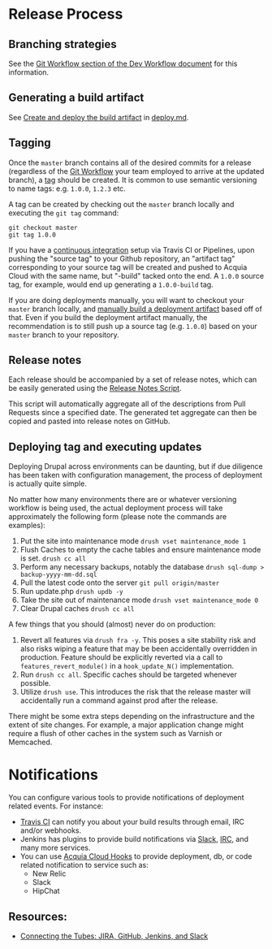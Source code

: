 # Release Process

## Branching strategies

See the [Git Workflow section of the Dev Workflow document](dev-workflow.md#git-workflow) for this information.

## Generating a build artifact

See [Create and deploy the build artifact](deploy.md#create-and-deploy-the-build-artifact) in [deploy.md](deploy.md).

## Tagging

Once the `master` branch contains all of the desired commits for a release (regardless of the [Git Workflow](dev-workflow.md#git-workflow) your team employed to arrive at the updated branch), a [tag](https://git-scm.com/book/en/v2/Git-Basics-Tagging) should be created. It is common to use semantic versioning to name tags: e.g. `1.0.0`, `1.2.3` etc.

A tag can be created by checking out the `master` branch locally and executing the `git tag` command:

```
git checkout master
git tag 1.0.0
```

If you have a [continuous integration](ci.md) setup via Travis CI or Pipelines, upon pushing the "source tag" to your Github repository, an "artifact tag" corresponding to your source tag will be created and pushed to Acquia Cloud with the same name, but "-build" tacked onto the end. A `1.0.0` source tag, for example, would end up generating a `1.0.0-build` tag.

If you are doing deployments manually, you will want to checkout your `master` branch locally, and [manually build a deployment artifact](deploy.md#creating-the-build-artifact) based off of that. Even if you build the deployment artifact manually, the recommendation is to still push up a source tag (e.g. `1.0.0`) based on your `master` branch to your repository.

## Release notes

Each release should be accompanied by a set of release notes, which can be easily generated using the [Release Notes Script](../scripts/release-notes/README.md).

This script will automatically aggregate all of the descriptions from Pull Requests since a specified date. The generated tet aggregate can then be copied and pasted into release notes on GitHub.

## Deploying tag and executing updates

Deploying Drupal across environments can be daunting, but if due diligence has been taken with configuration management, the process of deployment is actually quite simple.

No matter how many environments there are or whatever versioning workflow is being used, the actual deployment process will take approximately the following form (please note the commands are examples):

1. Put the site into maintenance mode `drush vset maintenance_mode 1`   
2. Flush Caches to empty the cache tables and ensure maintenance mode is set. `drush cc all`   
3. Perform any necessary backups, notably the database `drush sql-dump > backup-yyyy-mm-dd.sql`   
4. Pull the latest code onto the server `git pull origin/master`   
5. Run update.php `drush updb -y`   
7. Take the site out of maintenance mode `drush vset maintenance_mode 0`   
8. Clear Drupal caches `drush cc all`   

A few things that you should (almost) never do on production:
1. Revert all features via `drush fra -y`. This poses a site stability risk and also risks wiping a feature that may be been accidentally overridden in production. Feature should be explicitly reverted via a call to `features_revert_module()` in a `hook_update_N()` implementation.
1. Run `drush cc all`. Specific caches should be targeted whenever possible.
1. Utilize `drush use`. This introduces the risk that the release master will accidentally run a command against prod after the release.

There might be some extra steps depending on the infrastructure and the extent of site changes. For example, a major application change might require a flush of other caches in the system such as Varnish or Memcached. 

# Notifications

You can configure various tools to provide notifications of deployment related events. For instance:

* [Travis CI](https://docs.travis-ci.com/user/notifications/) can notify you about your build results through email, IRC and/or webhooks.
* Jenkins has plugins to provide build notifications via [Slack](https://wiki.jenkins-ci.org/display/JENKINS/Slack+Plugin), [IRC](https://wiki.jenkins-ci.org/display/JENKINS/IRC+Plugin), and many more services.
* You can use [Acquia Cloud Hooks](https://docs.acquia.com/cloud/manage/cloud-hooks#animated) to provide deployment, db, or code related notification to service such as:
    * New Relic
    * Slack
    * HipChat

## Resources:

* [Connecting the Tubes: JIRA, GitHub, Jenkins, and Slack](https://dev.acquia.com/blog/connecting-tubes-jira-github-jenkins-and-slack)
